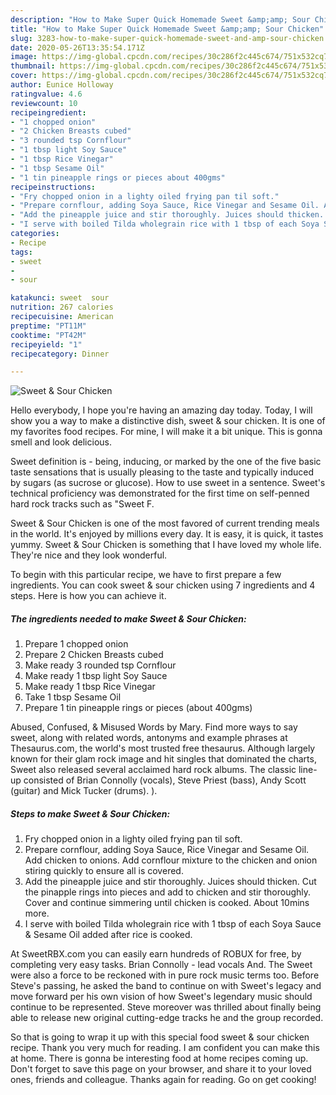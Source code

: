 ```yaml
---
description: "How to Make Super Quick Homemade Sweet &amp;amp; Sour Chicken"
title: "How to Make Super Quick Homemade Sweet &amp;amp; Sour Chicken"
slug: 3283-how-to-make-super-quick-homemade-sweet-and-amp-sour-chicken
date: 2020-05-26T13:35:54.171Z
image: https://img-global.cpcdn.com/recipes/30c286f2c445c674/751x532cq70/sweet-sour-chicken-recipe-main-photo.jpg
thumbnail: https://img-global.cpcdn.com/recipes/30c286f2c445c674/751x532cq70/sweet-sour-chicken-recipe-main-photo.jpg
cover: https://img-global.cpcdn.com/recipes/30c286f2c445c674/751x532cq70/sweet-sour-chicken-recipe-main-photo.jpg
author: Eunice Holloway
ratingvalue: 4.6
reviewcount: 10
recipeingredient:
- "1 chopped onion"
- "2 Chicken Breasts cubed"
- "3 rounded tsp Cornflour"
- "1 tbsp light Soy Sauce"
- "1 tbsp Rice Vinegar"
- "1 tbsp Sesame Oil"
- "1 tin pineapple rings or pieces about 400gms"
recipeinstructions:
- "Fry chopped onion in a lighty oiled frying pan til soft."
- "Prepare cornflour, adding Soya Sauce, Rice Vinegar and Sesame Oil. Add chicken to onions. Add cornflour mixture to the chicken and onion stiring quickly to ensure all is covered."
- "Add the pineapple juice and stir thoroughly. Juices should thicken. Cut the pinapple rings into pieces and add to chicken and stir thoroughly. Cover and continue simmering until chicken is cooked. About 10mins more."
- "I serve with boiled Tilda wholegrain rice with 1 tbsp of each Soya Sauce &amp; Sesame Oil added after rice is cooked."
categories:
- Recipe
tags:
- sweet
- 
- sour

katakunci: sweet  sour 
nutrition: 267 calories
recipecuisine: American
preptime: "PT11M"
cooktime: "PT42M"
recipeyield: "1"
recipecategory: Dinner

---
```



![Sweet &amp; Sour Chicken](https://img-global.cpcdn.com/recipes/30c286f2c445c674/751x532cq70/sweet-sour-chicken-recipe-main-photo.jpg)

Hello everybody, I hope you're having an amazing day today. Today, I will show you a way to make a distinctive dish, sweet &amp; sour chicken. It is one of my favorites food recipes. For mine, I will make it a bit unique. This is gonna smell and look delicious.

Sweet definition is - being, inducing, or marked by the one of the five basic taste sensations that is usually pleasing to the taste and typically induced by sugars (as sucrose or glucose). How to use sweet in a sentence. Sweet&#39;s technical proficiency was demonstrated for the first time on self-penned hard rock tracks such as &#34;Sweet F.

Sweet &amp; Sour Chicken is one of the most favored of current trending meals in the world. It's enjoyed by millions every day. It is easy, it is quick, it tastes yummy. Sweet &amp; Sour Chicken is something that I have loved my whole life. They're nice and they look wonderful.


To begin with this particular recipe, we have to first prepare a few ingredients. You can cook sweet &amp; sour chicken using 7 ingredients and 4 steps. Here is how you can achieve it.

<!--inarticleads1-->

##### The ingredients needed to make Sweet &amp; Sour Chicken:

1. Prepare 1 chopped onion
1. Prepare 2 Chicken Breasts cubed
1. Make ready 3 rounded tsp Cornflour
1. Make ready 1 tbsp light Soy Sauce
1. Make ready 1 tbsp Rice Vinegar
1. Take 1 tbsp Sesame Oil
1. Prepare 1 tin pineapple rings or pieces (about 400gms)


Abused, Confused, &amp; Misused Words by Mary. Find more ways to say sweet, along with related words, antonyms and example phrases at Thesaurus.com, the world&#39;s most trusted free thesaurus. Although largely known for their glam rock image and hit singles that dominated the charts, Sweet also released several acclaimed hard rock albums. The classic line-up consisted of Brian Connolly (vocals), Steve Priest (bass), Andy Scott (guitar) and Mick Tucker (drums). ). 

<!--inarticleads2-->

##### Steps to make Sweet &amp; Sour Chicken:

1. Fry chopped onion in a lighty oiled frying pan til soft.
1. Prepare cornflour, adding Soya Sauce, Rice Vinegar and Sesame Oil. Add chicken to onions. Add cornflour mixture to the chicken and onion stiring quickly to ensure all is covered.
1. Add the pineapple juice and stir thoroughly. Juices should thicken. Cut the pinapple rings into pieces and add to chicken and stir thoroughly. Cover and continue simmering until chicken is cooked. About 10mins more.
1. I serve with boiled Tilda wholegrain rice with 1 tbsp of each Soya Sauce &amp; Sesame Oil added after rice is cooked.


At SweetRBX.com you can easily earn hundreds of ROBUX for free, by completing very easy tasks. Brian Connolly - lead vocals And. The Sweet were also a force to be reckoned with in pure rock music terms too. Before Steve&#39;s passing, he asked the band to continue on with Sweet&#39;s legacy and move forward per his own vision of how Sweet&#39;s legendary music should continue to be represented. Steve moreover was thrilled about finally being able to release new original cutting-edge tracks he and the group recorded. 

So that is going to wrap it up with this special food sweet &amp; sour chicken recipe. Thank you very much for reading. I am confident you can make this at home. There is gonna be interesting food at home recipes coming up. Don't forget to save this page on your browser, and share it to your loved ones, friends and colleague. Thanks again for reading. Go on get cooking!
